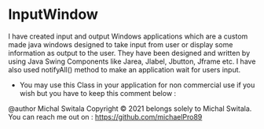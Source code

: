 # InputWindow
I have created input and output Windows applications which are a custom made java windows designed to take input from user or display some information as output to the user. 
They have been designed and written by using Java Swing Components like Jarea, Jlabel, Jbutton, Jframe etc. 
I have also used notifyAll() method to make an application wait for users input.

- You may use this Class in your application for non commercial use if you wish but you have to keep this comment below :

@author Michal Switala
Copyright © 2021 belongs solely to Michal Switala. 
You can reach me out on : https://github.com/michaelPro89
